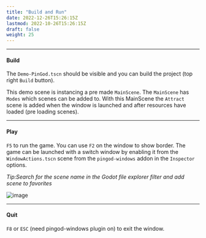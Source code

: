 ```yaml
---
title: "Build and Run"
date: 2022-12-26T15:26:15Z
lastmod: 2022-10-26T15:26:15Z
draft: false
weight: 25
---
```


---
#### Build
The `Demo-PinGod.tscn` should be visible and you can build the project (top right `Build` button). 

This demo scene is instancing a pre made `MainScene`. The `MainScene` has `Modes` which scenes can be added to. With this MainScene the `Attract` scene is added when the window is launched and after resources have loaded (pre loading scenes).

---
#### Play

`F5` to run the game. You can use `F2` on the window to show border. The game can be launched with a switch window by enabling it from the `WindowActions.tscn` scene from the `pingod-windows` addon in the `Inspector` options.

*Tip:Search for the scene name in the Godot file explorer filter and add scene to favorites*

![image](../../images/demo/first-run.jpg)

---
#### Quit

`F8` or `ESC` (need pingod-windows plugin on) to exit the window.
